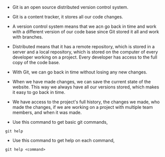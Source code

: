 * Git is an open source distributed version control system. 

* Git is a content tracker, it stores all our code changes.

* A version control system means that we acn go back in time and work with a different version of our code base since Git stored it all and work with branches.

* Distributed means that it has a remote repository, which is stored in a server and a local repository, which is stored on the computer of every developer working on a project. Every developer has access to the full copy of the code base.

* With Git, we can go back in time without losing any new changes. 

* When we have made changes, we can save the current state of the website. This way we always have all our versions stored, which makes it easy to go back in time. 

* We have access to the project's full history, the changes we made, who made the changes, if we are working on a project with multiple team members, and when it was made. 

* Use this command to get basic git commands,

```
git help
```

* Use this command to get help on each command,

```
git help <command>
```
